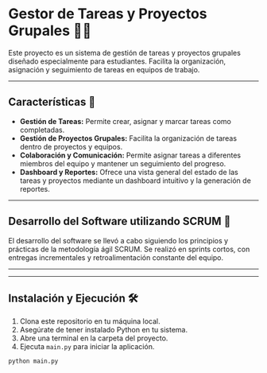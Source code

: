 # Gestor de Tareas y Proyectos Grupales 📝👥

Este proyecto es un sistema de gestión de tareas y proyectos grupales diseñado especialmente para estudiantes. Facilita la organización, asignación y seguimiento de tareas en equipos de trabajo.

---

## Características 🚀

- **Gestión de Tareas:** Permite crear, asignar y marcar tareas como completadas.
- **Gestión de Proyectos Grupales:** Facilita la organización de tareas dentro de proyectos y equipos.
- **Colaboración y Comunicación:** Permite asignar tareas a diferentes miembros del equipo y mantener un seguimiento del progreso.
- **Dashboard y Reportes:** Ofrece una vista general del estado de las tareas y proyectos mediante un dashboard intuitivo y la generación de reportes.

---

## Desarrollo del Software utilizando SCRUM 🔄

El desarrollo del software se llevó a cabo siguiendo los principios y prácticas de la metodología ágil SCRUM. Se realizó en sprints cortos, con entregas incrementales y retroalimentación constante del equipo.

---



---

## Instalación y Ejecución 🛠️

1. Clona este repositorio en tu máquina local.
2. Asegúrate de tener instalado Python en tu sistema.
3. Abre una terminal en la carpeta del proyecto.
4. Ejecuta `main.py` para iniciar la aplicación.

```bash
python main.py